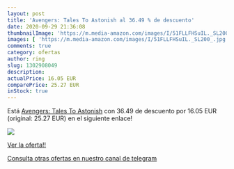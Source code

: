 ```yaml
---
layout: post
title: 'Avengers: Tales To Astonish al 36.49 % de descuento'
date: 2020-09-29 21:36:08
thumbnailImage: 'https://m.media-amazon.com/images/I/51FLLFHSuIL._SL200_.jpg'
images: [ 'https://m.media-amazon.com/images/I/51FLLFHSuIL._SL200_.jpg' ]
comments: true
category: ofertas
author: ring
slug: 1302908049
description:
actualPrice: 16.05 EUR
comparePrice: 25.27 EUR
inStock: true
---
```


Está [Avengers: Tales To Astonish](https://www.amazon.es/dp/1302908049/?tag=redken-21) con 36.49 de descuento por 16.05 EUR (original: 25.27 EUR) en el siguiente enlace!

[![](https://m.media-amazon.com/images/I/51FLLFHSuIL._SL200_.jpg)](https://www.amazon.es/dp/1302908049/?tag=redken-21)

[Ver la oferta!!](https://www.amazon.es/dp/1302908049/?tag=redken-21)

[Consulta otras ofertas en nuestro canal de telegram](https://t.me/s/ofertas25)
